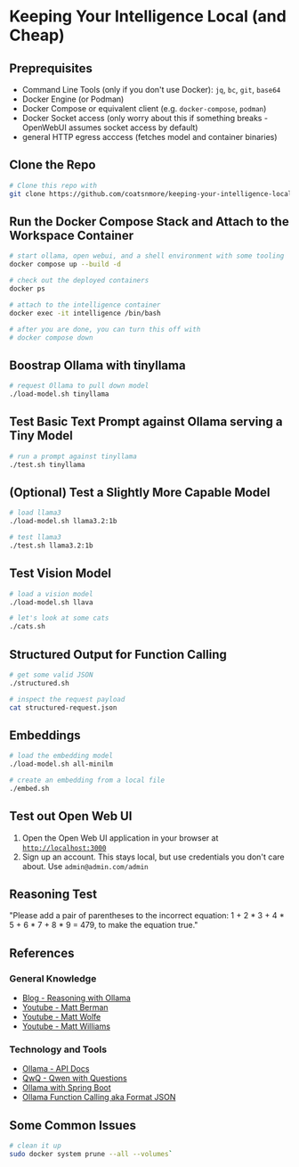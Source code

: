 # Keeping Your Intelligence Local (and Cheap)

## Preprequisites

* Command Line Tools (only if you don't use Docker): `jq`, `bc`, `git`, `base64`
* Docker Engine (or Podman)
* Docker Compose or equivalent client (e.g. `docker-compose`, `podman`)
* Docker Socket access (only worry about this if something breaks - OpenWebUI assumes socket access by default)
* general HTTP egress acccess (fetches model and container binaries)

## Clone the Repo

```bash
# Clone this repo with 
git clone https://github.com/coatsnmore/keeping-your-intelligence-local
```

## Run the Docker Compose Stack and Attach to the Workspace Container

```bash
# start ollama, open webui, and a shell environment with some tooling
docker compose up --build -d

# check out the deployed containers
docker ps

# attach to the intelligence container
docker exec -it intelligence /bin/bash

# after you are done, you can turn this off with
# docker compose down
```

## Boostrap Ollama with tinyllama

```bash
# request Ollama to pull down model
./load-model.sh tinyllama
```

## Test Basic Text Prompt against Ollama serving a Tiny Model
```bash
# run a prompt against tinyllama
./test.sh tinyllama
```

## (Optional) Test a Slightly More Capable Model

```bash
# load llama3
./load-model.sh llama3.2:1b

# test llama3
./test.sh llama3.2:1b
```

## Test Vision Model

```bash
# load a vision model
./load-model.sh llava

# let's look at some cats
./cats.sh
```

## Structured Output for Function Calling

```bash
# get some valid JSON
./structured.sh

# inspect the request payload
cat structured-request.json
```

## Embeddings

```bash
# load the embedding model
./load-model.sh all-minilm

# create an embedding from a local file
./embed.sh
```
## Test out Open Web UI

1. Open the Open Web UI application in your browser at [`http://localhost:3000`](http://localhost:3000)
1. Sign up an account. This stays local, but use credentials you don't care about. Use `admin@admin.com/admin`

##  Reasoning Test

"Please add a pair of parentheses to the incorrect equation: 1 + 2 * 3 + 4 * 5 + 6 * 7 + 8 * 9 = 479, to make the equation true."

## References

### General Knowledge

* [Blog - Reasoning with Ollama](https://heidloff.net/article/reasoning-ollama/)
* [Youtube - Matt Berman](https://www.youtube.com/@matthew_berman)
* [Youtube - Matt Wolfe](https://www.youtube.com/@mreflow)
* [Youtube - Matt Williams](https://www.youtube.com/@technovangelist)

### Technology and Tools

* [Ollama - API Docs](hhttps://github.com/ollama/ollama/blob/main/docs/api.md)
* [QwQ - Qwen with Questions](https://qwenlm.github.io/blog/qwq-32b-preview/)
* [Ollama with Spring Boot](https://docs.spring.io/spring-ai/reference/api/chat/ollama-chat.html#:~:text=Ollama%20is%20OpenAI%20API%2Dcompatible,openai.)
* [Ollama Function Calling aka Format JSON](https://www.youtube.com/watch?v=RXDWkiuXtG0)


## Some Common Issues

```bash
# clean it up
sudo docker system prune --all --volumes`
```
